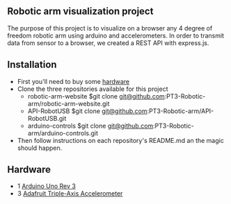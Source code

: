 ## Robotic arm visualization project

The purpose of this project is to visualize on a browser any 4 degree of freedom robotic arm using arduino and accelerometers.
In order to transmit data from sensor to a browser, we created a REST API with express.js.

## Installation 

- First you'll need to buy some [hardware](##-Hardware)
- Clone the three repositories available for this project
  - robotic-arm-website
  $git clone git@github.com:PT3-Robotic-arm/robotic-arm-website.git
  - API-RobotUSB
  $git clone git@github.com:PT3-Robotic-arm/API-RobotUSB.git
  - arduino-controls
  $git clone git@github.com:PT3-Robotic-arm/arduino-controls.git
- Then follow instructions on each repository's README.md an the magic should happen. 

## Hardware 

- 1 [Arduino Uno Rev 3](https://store.arduino.cc/products/arduino-uno-rev3/)
- 3 [Adafruit Triple-Axis Accelerometer](https://www.adafruit.com/product/2019)

